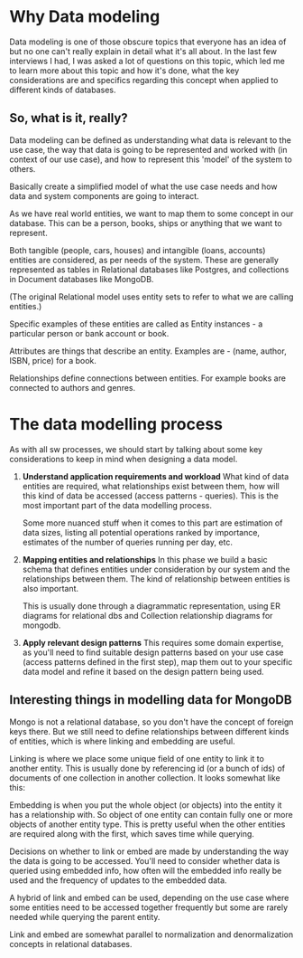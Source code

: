 # Why Data modeling

Data modeling is one of those obscure topics that everyone has an idea of but no one can't really explain in detail what it's all about. In the last few interviews I had, I was asked a lot of questions on this topic, which led me to learn more about this topic and how it's done, what the key considerations are and specifics regarding this concept when applied to different kinds of databases.

## So, what is it, really?

Data modeling can be defined as understanding what data is relevant to the use case, the way that data is going to be represented and worked with (in context of our use case), and how to represent this 'model' of the system to others.

Basically create a simplified model of what the use case needs and how data and system components are going to interact.

As we have real world entities, we want to map them to some concept in our database. This can be a person, books, ships or anything that we want to represent. 


Both tangible (people, cars, houses) and intangible (loans, accounts) entities are considered, as per needs of the system. These are generally represented as tables in Relational databases like Postgres, and collections in Document databases like MongoDB.

(The original Relational model uses entity sets to refer to what we are calling entities.)


Specific examples of these entities are called as Entity instances - a particular person or bank account or book. 

Attributes are things that describe an entity. Examples are - (name, author, ISBN, price) for a book.

Relationships define connections between entities. For example books are connected to authors and genres.



# The data modelling process

As with all sw processes, we should start by talking about some key considerations to keep in mind when designing a data model.

1. **Understand application requirements and workload**
    What kind of data entities are required, what relationships exist between them, how will this kind of data be accessed (access patterns - queries). This is the most important part of the data modelling process.

    Some more nuanced stuff when it comes to this part are estimation of data sizes, listing all potential operations ranked by importance, estimates of the number of queries running per day, etc.

2. **Mapping entities and relationships**
    In this phase we build a basic schema that defines entities under consideration by our system and the relationships between them. The kind of relationship between entities is also important.

    This is usually done through a diagrammatic representation, using ER diagrams for relational dbs and Collection relationship diagrams for mongodb.

3. **Apply relevant design patterns**
    This requires some domain expertise, as you'll need to find suitable design patterns based on your use case (access patterns defined in the first step), map them out to your specific data model and refine it based on the design pattern being used.



## Interesting things in modelling data for MongoDB

Mongo is not a relational database, so you don't have the concept of foreign keys there. But we still need to define relationships between different kinds of entities, which is where linking and embedding are useful.

Linking is where we place some unique field of one entity to link it to another entity. This is usually done by referencing id (or a bunch of ids) of documents of one collection in another collection. It looks somewhat like this:



Embedding is when you put the whole object (or objects) into the entity it has a relationship with. So object of one entity can contain fully one or more objects of another entity type. This is pretty useful when the other entities are required along with the first, which saves time while querying.



Decisions on whether to link or embed are made by understanding the way the data is going to be accessed. You'll need to consider whether data is queried using embedded info, how often will the embedded info really be used and the frequency of updates to the embedded data.

A hybrid of link and embed can be used, depending on the use case where some entities need to be accessed together frequently but some are rarely needed while querying the parent entity.


Link and embed are somewhat parallel to normalization and denormalization concepts in relational databases.


